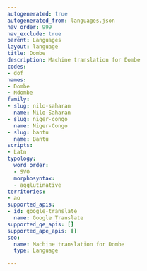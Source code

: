 ```yaml
---
autogenerated: true
autogenerated_from: languages.json
nav_order: 999
nav_exclude: true
parent: Languages
layout: language
title: Dombe
description: Machine translation for Dombe
codes:
- dof
names:
- Dombe
- Ndombe
family:
- slug: nilo-saharan
  name: Nilo-Saharan
- slug: niger-congo
  name: Niger-Congo
- slug: bantu
  name: Bantu
scripts:
- Latn
typology:
  word_order:
  - SVO
  morphosyntax:
  - agglutinative
territories:
- ao
supported_apis:
- id: google-translate
  name: Google Translate
supported_qe_apis: []
supported_ape_apis: []
seo:
  name: Machine translation for Dombe
  type: Language

---
```


